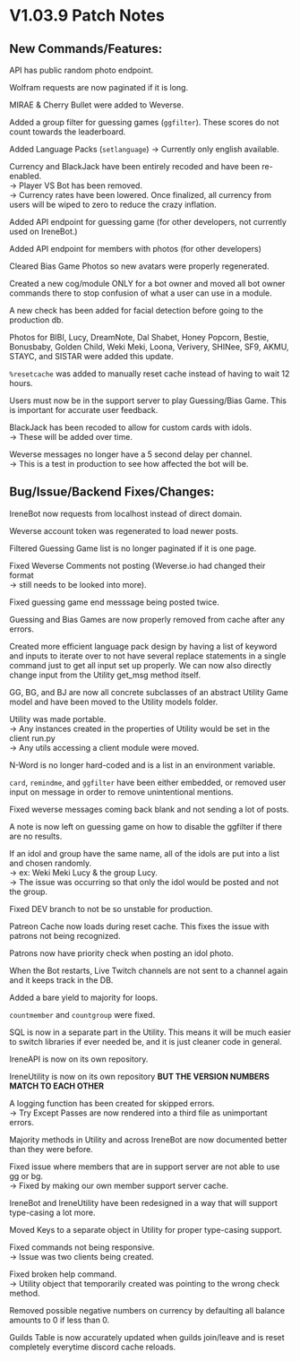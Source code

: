 # **V1.03.9 Patch Notes**  

## **New Commands/Features:**
API has public random photo endpoint.  

Wolfram requests are now paginated if it is long.  

MIRAE & Cherry Bullet were added to Weverse.  

Added a group filter for guessing games (`ggfilter`). These scores do not count towards the leaderboard.  

Added Language Packs (`setlanguage`) -> Currently only english available.  

Currency and BlackJack have been entirely recoded and have been re-enabled.  
-> Player VS Bot has been removed.  
-> Currency rates have been lowered. Once finalized, all currency from users will be wiped to zero to reduce the 
crazy inflation.  

Added API endpoint for guessing game (for other developers, not currently used on IreneBot.)  

Added API endpoint for members with photos (for other developers)  

Cleared Bias Game Photos so new avatars were properly regenerated.  

Created a new cog/module ONLY for a bot owner and moved all bot owner commands there to stop confusion of what a user 
can use in a module.  

A new check has been added for facial detection before going to the production db.  

Photos for BIBI, Lucy, DreamNote, Dal Shabet, Honey Popcorn, Bestie, Bonusbaby, Golden Child, Weki Meki, Loona,
Verivery, SHINee, SF9, AKMU, STAYC, and SISTAR were added this update.  

`%resetcache` was added to manually reset cache instead of having to wait 12 hours.  

Users must now be in the support server to play Guessing/Bias Game. This is important for accurate user feedback.  

BlackJack has been recoded to allow for custom cards with idols.  
-> These will be added over time.  

Weverse messages no longer have a 5 second delay per channel.  
-> This is a test in production to see how affected the bot will be.  

## **Bug/Issue/Backend Fixes/Changes:**

IreneBot now requests from localhost instead of direct domain.  

Weverse account token was regenerated to load newer posts.  

Filtered Guessing Game list is no longer paginated if it is one page.  

Fixed Weverse Comments not posting (Weverse.io had changed their format  
-> still needs to be looked into more).  

Fixed guessing game end messsage being posted twice.  

Guessing and Bias Games are now properly removed from cache after any errors.  

Created more efficient language pack design by having a list of keyword and inputs to iterate over to not have several 
replace statements in a single command just to get all input set up properly. We can now also directly change input
from the Utility get_msg method itself.  

GG, BG, and BJ are now all concrete subclasses of an abstract Utility Game model and have been moved to the 
Utility models folder.  

Utility was made portable.  
-> Any instances created in the properties of Utility would be set in the client run.py  
-> Any utils accessing a client module were moved.  

N-Word is no longer hard-coded and is a list in an environment variable.  

`card`, `remindme`, and `ggfilter` have been either embedded, or removed user input on message in order to remove 
unintentional mentions.  

Fixed weverse messages coming back blank and not sending a lot of posts.  

A note is now left on guessing game on how to disable the ggfilter if there are no results.  

If an idol and group have the same name, all of the idols are put into a list and chosen randomly.  
-> ex: Weki Meki Lucy & the group Lucy.  
-> The issue was occurring so that only the idol would be posted and not the group.  

Fixed DEV branch to not be so unstable for production.  

Patreon Cache now loads during reset cache. This fixes the issue with patrons not being recognized.  

Patrons now have priority check when posting an idol photo.  

When the Bot restarts, Live Twitch channels are not sent to a channel again and it keeps track in the DB.  

Added a bare yield to majority for loops.  

`countmember` and `countgroup` were fixed.  

SQL is now in a separate part in the Utility. This means it will be much easier to switch libraries if ever needed be,
and it is just cleaner code in general.  

IreneAPI is now on its own repository.  

IreneUtility is now on its own repository **BUT THE VERSION NUMBERS MATCH TO EACH OTHER**  

A logging function has been created for skipped errors.  
-> Try Except Passes are now rendered into a third file as unimportant errors.  

Majority methods in Utility and across IreneBot are now documented better than they were before.  

Fixed issue where members that are in support server are not able to use gg or bg.  
-> Fixed by making our own member support server cache.  

IreneBot and IreneUtility have been redesigned in a way that will support type-casing a lot more.

Moved Keys to a separate object in Utility for proper type-casing support.  

Fixed commands not being responsive.  
-> Issue was two clients being created.  

Fixed broken help command.  
-> Utility object that temporarily created was pointing to the wrong check method.  

Removed possible negative numbers on currency by defaulting all balance amounts to 0 if less than 0.  

Guilds Table is now accurately updated when guilds join/leave and is reset completely everytime discord cache reloads.
